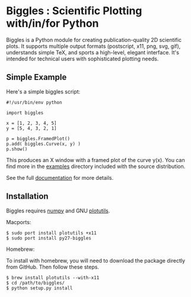 
Biggles : Scientific Plotting with/in/for Python
================================================

Biggles is a Python module for creating publication-quality 2D scientific
plots. It supports multiple output formats (postscript, x11, png, svg, gif),
understands simple TeX, and sports a high-level, elegant interface. It's
intended for technical users with sophisticated plotting needs. 

Simple Example
--------------

Here's a simple biggles script:

    #!/usr/bin/env python

    import biggles

    x = [1, 2, 3, 4, 5]
    y = [5, 4, 3, 2, 1]

    p = biggles.FramedPlot()
    p.add( biggles.Curve(x, y) )
    p.show()

This produces an X window with a framed plot of the curve y(x).
You can find more in the [examples](https://github.com/nolta/biggles/tree/master/examples) directory included with the
source distribution.

See the full [documentation](https://github.com/nolta/biggles/wiki) for more details.

Installation
------------
Biggles requires [numpy](http://www.numpy.org/) and GNU [plotutils](http://www.gnu.org/software/plotutils/).

Macports:

    $ sudo port install plotutils +x11
    $ sudo port install py27-biggles

Homebrew:

To install with homebrew, you will need to download the package directly from GitHub. Then follow these steps.

    $ brew install plotutils --with-x11
    $ cd /path/to/biggles/
    $ python setup.py install
